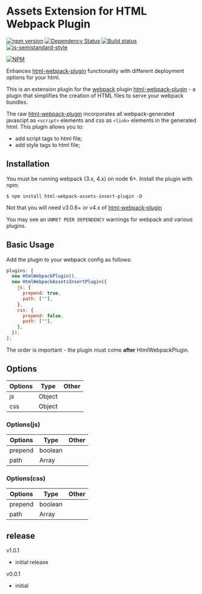 # Assets Extension for HTML Webpack Plugin

[![npm version](https://badge.fury.io/js/html-webpack-assets-insert-plugin.svg)](http://badge.fury.io/js/html-webpack-assets-insert-plugin) [![Dependency Status](https://david-dm.org/web/html-webpack-assets-insert-plugin.svg)](https://david-dm.org/web/html-webpack-assets-insert-plugin) [![Build status](https://travis-ci.org/web/html-webpack-assets-insert-plugin.svg)](https://travis-ci.org/web/html-webpack-assets-insert-plugin) [![js-semistandard-style](https://img.shields.io/badge/code%20style-semistandard-brightgreen.svg?style=flat-square)](https://github.com/Flet/semistandard)

[![NPM](https://nodei.co/npm/html-webpack-assets-insert-plugin.png?downloads=true&downloadRank=true&stars=true)](https://nodei.co/npm/html-webpack-assets-insert-plugin/)

Enhances [html-webpack-plugin](https://github.com/jantimon/html-webpack-plugin)
functionality with different deployment options for your html.

This is an extension plugin for the [webpack](http://webpack.github.io) plugin [html-webpack-plugin](https://github.com/jantimon/html-webpack-plugin) - a plugin that simplifies the creation of HTML files to serve your webpack bundles.

The raw [html-webpack-plugin](https://github.com/jantimon/html-webpack-plugin) incorporates all webpack-generated javascipt as `<script>` elements and css as `<link>` elements in the generated html. This plugin allows you to:

- add script tags to html file;
- add style tags to html file;

## Installation

You must be running webpack (3.x, 4.x) on node 6+.
Install the plugin with npm:

```shell
$ npm install html-webpack-assets-insert-plugin -D
```

Not that you will need v3.0.6+ or v4.x of [html-webpack-plugin](https://github.com/jantimon/html-webpack-plugin)

You may see an `UNMET PEER DEPENDENCY` warnings for webpack and various plugins.

## Basic Usage

Add the plugin to your webpack config as follows:

```javascript
plugins: [
  new HtmlWebpackPlugin(),
  new HtmlWebpackAssetsInsertPlugin({
    js: {
      prepend: true,
      path: [""],
    },
    css: {
      prepend: false,
      path: [""],
    },
  }),
];
```

The order is important - the plugin must come **after** HtmlWebpackPlugin.

## Options

| Options | Type   | Other |
| ------- | ------ | ----- |
| js      | Object |       |
| css     | Object |       |

### Options(js)

| Options | Type          | Other |
| ------- | ------------- | ----- |
| prepend | boolean       |       |
| path    | Array<string> |       |

### Options(css)

| Options | Type          | Other |
| ------- | ------------- | ----- |
| prepend | boolean       |       |
| path    | Array<string> |       |

## release

v1.0.1
- initial release

v0.0.1
- initial
